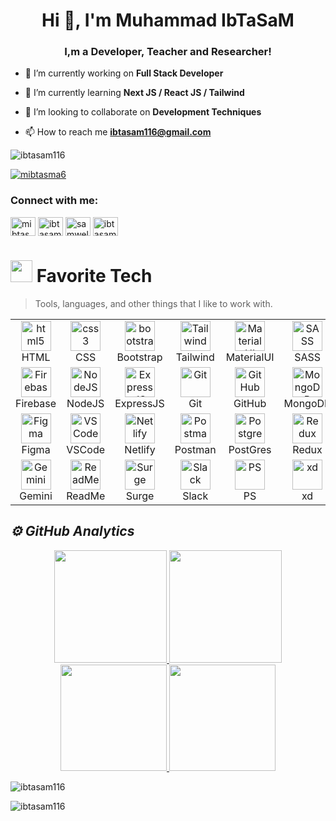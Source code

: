 <h1 align="center">Hi 👋, I'm Muhammad IbTaSaM</h1>
<h3 align="center">I,m a Developer, Teacher and Researcher!</h3>

- 🔭 I’m currently working on **Full Stack Developer**

- 🌱 I’m currently learning **Next JS / React JS / Tailwind**

- 👯 I’m looking to collaborate on **Development Techniques**

- 📫 How to reach me **ibtasam116@gmail.com**

<p align="left"> <img src="https://komarev.com/ghpvc/?username=ibtasam116&label=Profile%20views&color=0e75b6&style=flat" alt="ibtasam116" /> </p>

<p align="left"> <a href="https://twitter.com/mibtasma6" target="blank"><img src="https://img.shields.io/twitter/follow/mibtasma6?logo=twitter&style=for-the-badge" alt="mibtasma6" /></a> </p>

<h3 align="left">Connect with me:</h3>
<p align="left">
<a href="https://twitter.com/mibtasma6" target="blank"><img align="center" src="https://raw.githubusercontent.com/rahuldkjain/github-profile-readme-generator/master/src/images/icons/Social/twitter.svg" alt="mibtasma6" height="30" width="40" /></a>
<a href="https://www.linkedin.com/in/muhammad-ibtasam-69b4a2247/" target="blank"><img align="center" src="https://raw.githubusercontent.com/rahuldkjain/github-profile-readme-generator/master/src/images/icons/Social/linked-in-alt.svg" alt="ibtasamLinkedinProfile" height="30" width="40" /></a>
<a href="https://fb.com/samwellwisher@yahoo.com" target="blank"><img align="center" src="https://raw.githubusercontent.com/rahuldkjain/github-profile-readme-generator/master/src/images/icons/Social/facebook.svg" alt="samwellwisher@yahoo.com" height="30" width="40" /></a>
<a href="https://instagram.com/ibtasam116@gmail.com" target="blank"><img align="center" src="https://raw.githubusercontent.com/rahuldkjain/github-profile-readme-generator/master/src/images/icons/Social/instagram.svg" alt="ibtasam116@gmail.com" height="30" width="40" /></a>
</p>
<h1 align="left"> <img src="https://user-images.githubusercontent.com/74038190/212284087-bbe7e430-757e-4901-90bf-4cd2ce3e1852.gif" width="35px"> Favorite Tech</h1>

> Tools, languages, and other things that I like to work with.

<table>
  <tr>
    <td align="center" width="96">
      <a href="#macropower-tech"> <img src="https://skillicons.dev/icons?i=html" alt="html5" width="48" height="48" />
      </a>
      <br>HTML
    </td>
    <td align="center" width="96">
      <a href="#macropower-tech"> <img src="https://skillicons.dev/icons?i=css" alt="css3" width="48" height="48" />
      </a>
      <br>CSS
    </td>
    <td align="center" width="96">
      <a href="#macropower-tech"><img src="https://skillicons.dev/icons?i=bootstrap" alt="bootstrap"  width="48" height="48"  />
      </a>
      <br>Bootstrap
    </td>
    <td align="center" width="96">
      <a href="#macropower-tech"><img src="https://skillicons.dev/icons?i=tailwind" alt="Tailwind"  width="48" height="48"  />
      </a>
      <br>Tailwind
    </td>
    <td align="center" width="96">
      <a href="#macropower-tech"><img src="https://skillicons.dev/icons?i=materialui" alt="MaterialUI"  width="48" height="48"  />
      </a>
      <br>MaterialUI
    </td>
    <td align="center" width="96">
      <a href="#macropower-tech"><img src="https://skillicons.dev/icons?i=sass"  alt="SASS"  width="48" height="48"  />
      </a>
      <br>SASS
    </td>
    <td align="center" width="96">
      <a href="#macropower-tech"><img src="https://skillicons.dev/icons?i=js"  alt="JavaScript"  width="48" height="48" />
      </a>
      <br>JavaScript
    </td>
    <td align="center" width="96">
      <a href="#macropower-tech"><img src="https://skillicons.dev/icons?i=ts" alt="TypeScript" width="48" height="48" />
      </a>
      <br>TypeScript
    </td>
    <td align="center" width="96">
      <a href="#macropower-tech"><img src="https://skillicons.dev/icons?i=react"  alt="ReactJS"  width="48" height="48" />
      </a>
      <br>ReactJS
    </td>
    <td align="center" width="96">
      <a href="#macropower-tech"><img src="https://skillicons.dev/icons?i=nextjs"  alt="NextJS"  width="48" height="48" />
      </a>
      <br>NextJS
    </td>
  </tr>
  <tr>
    <td align="center" width="96">
      <a href="#macropower-tech"><img src="https://skillicons.dev/icons?i=firebase" alt="Firebase" width="48" height="48" />
      </a>
      <br>Firebase
    </td>
   <td align="center" width="96">
      <a href="#macropower-tech"><img src="https://skillicons.dev/icons?i=nodejs" alt="NodeJS" width="48" height="48" />
      </a>
      <br>NodeJS
    </td>
    <td align="center" width="96">
      <a href="#macropower-tech"><img src="https://skillicons.dev/icons?i=express" alt="ExpressJS" width="48" height="48" />
      </a>
      <br>ExpressJS
    </td>
    <td align="center" width="96">
      <a href="#macropower-tech"><img src="https://skillicons.dev/icons?i=git" alt="Git" width="48" height="48" />
      </a>
      <br>Git
    </td>
    <td align="center" width="96">
      <a href="#macropower-tech"><img src="https://skillicons.dev/icons?i=github" alt="GitHub" width="48" height="48" />
      </a>
      <br>GitHub
    </td>
     <td align="center" width="96">
      <a href="#macropower-tech"><img src="https://skillicons.dev/icons?i=mongodb" alt="MongoDB" width="48" height="48" />
      </a>
      <br>MongoDB
    </td>
    <td align="center" width="96">
      <a href="#macropower-tech"><img src="https://skillicons.dev/icons?i=mysql" alt="MySQL" width="48" height="48" />
      </a>
      <br>MySQL
    </td>
    <td align="center" width="96">
      <a href="#macropower-tech"><img src="https://skillicons.dev/icons?i=vercel" alt="Vercel" width="48" height="48" />
      </a>
      <br>Vercel
    </td>
    <td align="center" width="96">
      <a href="#macropower-tech"><img src="https://skillicons.dev/icons?i=c" alt="C Language" width="48" height="48" />
      </a>
      <br>C
    </td>
    <td align="center" width="96">
      <a href="#macropower-tech"><img src="https://skillicons.dev/icons?i=cpp" alt="C Plus Plus" width="48" height="48" />
      </a>
      <br>C ++
    </td>
    </td>
  </tr>
  <tr>
  <td align="center" width="96">
      <a href="#macropower-tech"><img src="https://skillicons.dev/icons?i=figma" alt="Figma" width="48" height="48" />
      </a>
      <br>Figma
    </td>
   <td align="center" width="96">
      <a href="#macropower-tech"><img src="https://skillicons.dev/icons?i=vscode" alt="VS Code" width="48" height="48" />
      </a>
      <br>VSCode
    </td>
    <td align="center" width="96">
      <a href="#macropower-tech"><img src="https://skillicons.dev/icons?i=netlify" alt="Netlify" width="48" height="48" />
      </a>
      <br>Netlify
    </td> 
    <td align="center" width="96">
      <a href="#macropower-tech"><img src="https://skillicons.dev/icons?i=postman" alt="Postman" width="48" height="48" />
      </a>
      <br>Postman
    </td>
    <td align="center" width="96">
      <a href="#macropower-tech"><img src="https://skillicons.dev/icons?i=postgres" alt="Postgres" width="48" height="48" />
      </a>
      <br>PostGres
    </td>
    <td align="center" width="96">
      <a href="#macropower-tech"><img src="https://skillicons.dev/icons?i=redux" alt="Redux" width="48" height="48" />
      </a>
      <br>Redux
    </td>
    <td align="center" width="96">
      <a href="#macropower-tech"><img src="https://skillicons.dev/icons?i=discord" alt="Discord" width="48" height="48" />
      </a>
      <br>Discord
    </td>
    <td align="center" width="96">
      <a href="#macropower-tech"><img src="https://skillicons.dev/icons?i=graphql" alt="GraphQL" width="48" height="48" />
      </a>
      <br>GraphQL
    </td>
    <td align="center" width="96">
      <a href="#macropower-tech"><img src="https://skillicons.dev/icons?i=npm" alt="NPM" width="48" height="48" />
      </a>
      <br>NPM
    </td>
    <td align="center" width="96">
      <a href="#macropower-tech"><img src="https://skillicons.dev/icons?i=sublime" alt="Sublime" width="48" height="48" />
      </a>
      <br>Sublime
    </td>
  </tr>
  <tr>
    <td align="center" width="96">
      <a href="#macropower-tech"><img src="https://www.vectorlogo.zone/logos/gemini/gemini-icon.svg" alt="Gemini" width="48" height="48" />
      </a>
      <br>Gemini
    </td>
    <td align="center" width="96">
      <a href="#macropower-tech"><img src="https://www.vectorlogo.zone/logos/readmeio/readmeio-icon.svg" alt="ReadMe" width="48" height="48" />
      </a>
      <br>ReadMe
    </td>
  <td align="center" width="96">
      <a href="#macropower-tech"><img src="https://www.vectorlogo.zone/logos/surgesh/surgesh-icon.svg" alt="Surge" width="48" height="48" />
      </a>
      <br>Surge
    <td align="center" width="96">
      <a href="#macropower-tech"><img src="https://www.vectorlogo.zone/logos/slack/slack-icon.svg" alt="Slack" width="48" height="48" />
      </a>
      <br>Slack
    </td>
    <td align="center" width="96">
      <a href="#macropower-tech"><img src="https://skillicons.dev/icons?i=ps" alt="PS" width="48" height="48" />
      </a>
      <br>PS
    </td>
    <td align="center" width="96">
      <a href="#macropower-tech"><img src="https://skillicons.dev/icons?i=xd" alt="xd" width="48" height="48" />
      </a>
      <br>xd
    </td>
    <td align="center" width="96">
      <a href="#macropower-tech"><img src="https://www.vectorlogo.zone/logos/microsoft_vb/microsoft_vb-icon.svg" alt="MS VB" width="48" height="48" />
      </a>
      <br>MS VB
    </td>
      <td align="center" width="96">
      <a href="#macropower-tech"><img src="https://www.vectorlogo.zone/logos/trello/trello-icon.svg" alt="Trello" width="48" height="48" />
      </a>
      <br>Trello
    </td>
    </td>
      <td align="center" width="96">
      <a href="#macropower-tech"><img src="https://www.vectorlogo.zone/logos/reddit/reddit-tile.svg" alt="Reddit" width="48" height="48" />
      </a>
      <br>Reddit
    </td> 
    <td align="center" width="96">
      <a href="#macropower-tech"><img src="https://www.vectorlogo.zone/logos/canva/canva-icon.svg" alt="Canva" width="48" height="48" />
      </a>
      <br>Canva
    </td>
  </tr>
</table>

<h2><i>⚙️ GitHub Analytics</i></h2>
<p align="center">
  <a href="https://github.com/ibtasam116">
  <img height="180em" src="https://github-readme-stats-git-masterrstaa-rickstaa.vercel.app/api?username=ibtasam116&show_icons=true&theme=algolia&include_all_commits=true&count_private=true"/>
  <img height="180em" src="https://github-readme-stats-eight-theta.vercel.app/api/top-langs/?username=ibtasam116&layout=compact&langs_count=8&theme=algolia"/>
  </a>
  <a href="https://github.com/ibtasam116">
  <img height="170em" src="https://github-readme-streak-stats.herokuapp.com/?user=ibtasam116&show_icons=true&locale=en&layout=demo&theme=algolia&hide_border=true" />
    <img height="170em" src="https://github-readme-activity-graph.vercel.app/graph?username=ibtasam116&bg_color=050F2C&color=2BD492&line=042F56&point=0195DD&area_color=0269A3&border_radius=100%&title_color=0269A3&border_radius=100%"/>
  </a> 
</p>

<!-- <h3 align="left">Languages and Tools:</h3>
<p align="left"> <a href="https://getbootstrap.com" target="_blank" rel="noreferrer"> <img src="https://raw.githubusercontent.com/devicons/devicon/master/icons/bootstrap/bootstrap-plain-wordmark.svg" alt="bootstrap" width="40" height="40"/> </a> <a href="https://www.cprogramming.com/" target="_blank" rel="noreferrer"> <img src="https://raw.githubusercontent.com/devicons/devicon/master/icons/c/c-original.svg" alt="c" width="40" height="40"/> </a> <a href="https://www.w3schools.com/css/" target="_blank" rel="noreferrer"> <img src="https://raw.githubusercontent.com/devicons/devicon/master/icons/css3/css3-original-wordmark.svg" alt="css3" width="40" height="40"/> </a> <a href="https://www.figma.com/" target="_blank" rel="noreferrer"> <img src="https://www.vectorlogo.zone/logos/figma/figma-icon.svg" alt="figma" width="40" height="40"/> </a> <a href="https://firebase.google.com/" target="_blank" rel="noreferrer"> <img src="https://www.vectorlogo.zone/logos/firebase/firebase-icon.svg" alt="firebase" width="40" height="40"/> </a> <a href="https://git-scm.com/" target="_blank" rel="noreferrer"> <img src="https://www.vectorlogo.zone/logos/git-scm/git-scm-icon.svg" alt="git" width="40" height="40"/> </a> <a href="https://www.w3.org/html/" target="_blank" rel="noreferrer"> <img src="https://raw.githubusercontent.com/devicons/devicon/master/icons/html5/html5-original-wordmark.svg" alt="html5" width="40" height="40"/> </a> <a href="https://www.adobe.com/in/products/illustrator.html" target="_blank" rel="noreferrer"> <img src="https://www.vectorlogo.zone/logos/adobe_illustrator/adobe_illustrator-icon.svg" alt="illustrator" width="40" height="40"/> </a> <a href="https://developer.mozilla.org/en-US/docs/Web/JavaScript" target="_blank" rel="noreferrer"> <img src="https://raw.githubusercontent.com/devicons/devicon/master/icons/javascript/javascript-original.svg" alt="javascript" width="40" height="40"/> </a> <a href="https://www.mongodb.com/" target="_blank" rel="noreferrer"> <img src="https://raw.githubusercontent.com/devicons/devicon/master/icons/mongodb/mongodb-original-wordmark.svg" alt="mongodb" width="40" height="40"/> </a> <a href="https://www.mysql.com/" target="_blank" rel="noreferrer"> <img src="https://raw.githubusercontent.com/devicons/devicon/master/icons/mysql/mysql-original-wordmark.svg" alt="mysql" width="40" height="40"/> </a> <a href="https://nestjs.com/" target="_blank" rel="noreferrer"> <img src="https://raw.githubusercontent.com/devicons/devicon/master/icons/nestjs/nestjs-plain.svg" alt="nestjs" width="40" height="40"/> </a> <a href="https://nodejs.org" target="_blank" rel="noreferrer"> <img src="https://raw.githubusercontent.com/devicons/devicon/master/icons/nodejs/nodejs-original-wordmark.svg" alt="nodejs" width="40" height="40"/> </a> <a href="https://www.photoshop.com/en" target="_blank" rel="noreferrer"> <img src="https://raw.githubusercontent.com/devicons/devicon/master/icons/photoshop/photoshop-line.svg" alt="photoshop" width="40" height="40"/> </a> <a href="https://reactjs.org/" target="_blank" rel="noreferrer"> <img src="https://raw.githubusercontent.com/devicons/devicon/master/icons/react/react-original-wordmark.svg" alt="react" width="40" height="40"/> </a> <a href="https://sass-lang.com" target="_blank" rel="noreferrer"> <img src="https://raw.githubusercontent.com/devicons/devicon/master/icons/sass/sass-original.svg" alt="sass" width="40" height="40"/> </a> <a href="https://tailwindcss.com/" target="_blank" rel="noreferrer"> <img src="https://www.vectorlogo.zone/logos/tailwindcss/tailwindcss-icon.svg" alt="tailwind" width="40" height="40"/> </a> <a href="https://www.adobe.com/products/xd.html" target="_blank" rel="noreferrer"> <img src="https://cdn.worldvectorlogo.com/logos/adobe-xd.svg" alt="xd" width="40" height="40"/> </a> </p> -->

 <!-- <h2><i>⚙️ GitHub Analytics</i></h2>

<p align="center">
<a href="https://github.com/ibtasam116">
  <img height="180em" src="https://github-readme-stats-git-masterrstaa-rickstaa.vercel.app/api?username=ibtasam116&show_icons=true&theme=algolia&include_all_commits=true&count_private=true"/>
  <img height="180em" src="https://github-readme-stats-eight-theta.vercel.app/api/top-langs/?username=ibtasam116&layout=compact&langs_count=8&theme=algolia"/>
</a>
  <img width="180rem" src="https://github-readme-streak-stats.herokuapp.com/?user=ibtasam116&show_icons=true&locale=en&layout=demo&theme=merko&hide_border=true" />
</p>
</p> -->
<p><img align="center" src="https://github-readme-stats.vercel.app/api/top-langs?username=ibtasam116&show_icons=true&locale=en&layout=compact" alt="ibtasam116" /></p>

<p><img align="center" src="https://github-readme-streak-stats.herokuapp.com/?user=ibtasam116&" alt="ibtasam116" /></p>
